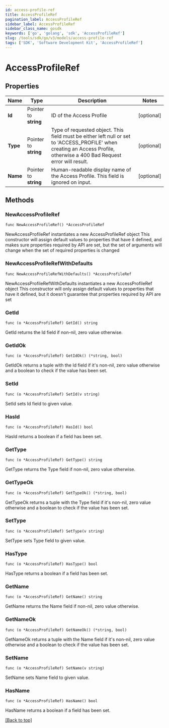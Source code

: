 ```yaml
---
id: access-profile-ref
title: AccessProfileRef
pagination_label: AccessProfileRef
sidebar_label: AccessProfileRef
sidebar_class_name: gosdk
keywords: ['go', 'golang', 'sdk', 'AccessProfileRef'] 
slug: /tools/sdk/go/v3/models/access-profile-ref
tags: ['SDK', 'Software Development Kit', 'AccessProfileRef']
---
```


# AccessProfileRef

## Properties

Name | Type | Description | Notes
------------ | ------------- | ------------- | -------------
**Id** | Pointer to **string** | ID of the Access Profile | [optional] 
**Type** | Pointer to **string** | Type of requested object. This field must be either left null or set to &#39;ACCESS_PROFILE&#39; when creating an Access Profile, otherwise a 400 Bad Request error will result. | [optional] 
**Name** | Pointer to **string** | Human-readable display name of the Access Profile. This field is ignored on input. | [optional] 

## Methods

### NewAccessProfileRef

`func NewAccessProfileRef() *AccessProfileRef`

NewAccessProfileRef instantiates a new AccessProfileRef object
This constructor will assign default values to properties that have it defined,
and makes sure properties required by API are set, but the set of arguments
will change when the set of required properties is changed

### NewAccessProfileRefWithDefaults

`func NewAccessProfileRefWithDefaults() *AccessProfileRef`

NewAccessProfileRefWithDefaults instantiates a new AccessProfileRef object
This constructor will only assign default values to properties that have it defined,
but it doesn't guarantee that properties required by API are set

### GetId

`func (o *AccessProfileRef) GetId() string`

GetId returns the Id field if non-nil, zero value otherwise.

### GetIdOk

`func (o *AccessProfileRef) GetIdOk() (*string, bool)`

GetIdOk returns a tuple with the Id field if it's non-nil, zero value otherwise
and a boolean to check if the value has been set.

### SetId

`func (o *AccessProfileRef) SetId(v string)`

SetId sets Id field to given value.

### HasId

`func (o *AccessProfileRef) HasId() bool`

HasId returns a boolean if a field has been set.

### GetType

`func (o *AccessProfileRef) GetType() string`

GetType returns the Type field if non-nil, zero value otherwise.

### GetTypeOk

`func (o *AccessProfileRef) GetTypeOk() (*string, bool)`

GetTypeOk returns a tuple with the Type field if it's non-nil, zero value otherwise
and a boolean to check if the value has been set.

### SetType

`func (o *AccessProfileRef) SetType(v string)`

SetType sets Type field to given value.

### HasType

`func (o *AccessProfileRef) HasType() bool`

HasType returns a boolean if a field has been set.

### GetName

`func (o *AccessProfileRef) GetName() string`

GetName returns the Name field if non-nil, zero value otherwise.

### GetNameOk

`func (o *AccessProfileRef) GetNameOk() (*string, bool)`

GetNameOk returns a tuple with the Name field if it's non-nil, zero value otherwise
and a boolean to check if the value has been set.

### SetName

`func (o *AccessProfileRef) SetName(v string)`

SetName sets Name field to given value.

### HasName

`func (o *AccessProfileRef) HasName() bool`

HasName returns a boolean if a field has been set.


[[Back to top]](#) 


